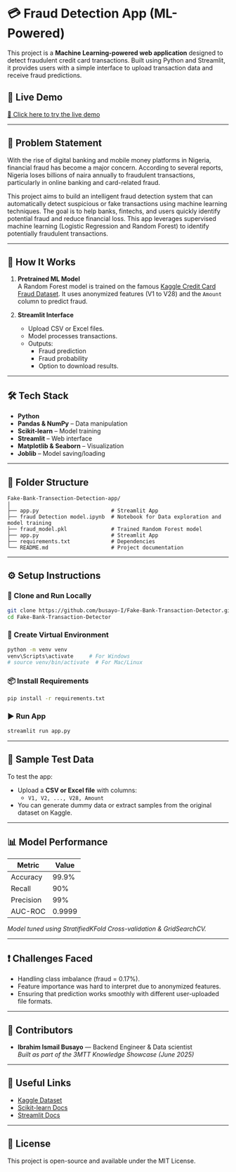 
# 💳 Fraud Detection App (ML-Powered)

This project is a **Machine Learning-powered web application** designed to detect fraudulent credit card transactions.
Built using Python and Streamlit, it provides users with a simple interface to upload transaction data and receive fraud predictions.

## 🚀 Live Demo
[🔗 Click here to try the live demo](https://fraud-transaction-detector.streamlit.app/) 

---

## 📌 Problem Statement

With the rise of digital banking and mobile money platforms in Nigeria, financial fraud has become a major concern. According to several reports, Nigeria loses billions of naira annually to fraudulent transactions, particularly in online banking and card-related fraud.

This project aims to build an intelligent fraud detection system that can automatically detect suspicious or fake transactions using machine learning techniques. The goal is to help banks, fintechs, and users quickly identify potential fraud and reduce financial loss.
This app leverages supervised machine learning (Logistic Regression and Random Forest) to identify potentially fraudulent transactions.

---

## 🧠 How It Works

1. **Pretrained ML Model**  
   A Random Forest model is trained on the famous [Kaggle Credit Card Fraud Dataset](https://www.kaggle.com/datasets/mlg-ulb/creditcardfraud). It uses anonymized features (V1 to V28) and the `Amount` column to predict fraud.

2. **Streamlit Interface**  
   - Upload CSV or Excel files.
   - Model processes transactions.
   - Outputs:
     - Fraud prediction
     - Fraud probability
     - Option to download results.

---

## 🛠 Tech Stack

- **Python**
- **Pandas & NumPy** – Data manipulation
- **Scikit-learn** – Model training
- **Streamlit** – Web interface
- **Matplotlib & Seaborn** – Visualization
- **Joblib** – Model saving/loading

---

## 📂 Folder Structure

```
Fake-Bank-Transection-Detection-app/
│
├── app.py                       # Streamlit App
├── fraud Detection model.ipynb  # Notebook for Data exploration and model training
├── fraud_model.pkl              # Trained Random Forest model
├── app.py                       # Streamlit App
├── requirements.txt             # Dependencies
└── README.md                    # Project documentation
```

---

## ⚙️ Setup Instructions

### 📌 Clone and Run Locally

```bash
git clone https://github.com/busayo-I/Fake-Bank-Transaction-Detector.git
cd Fake-Bank-Transaction-Detector
```

### 🧪 Create Virtual Environment

```bash
python -m venv venv
venv\Scripts\activate     # For Windows
# source venv/bin/activate  # For Mac/Linux
```

### 📦 Install Requirements

```bash
pip install -r requirements.txt
```

### ▶️ Run App

```bash
streamlit run app.py
```

---

## 🧪 Sample Test Data

To test the app:
- Upload a **CSV or Excel file** with columns:
  - `V1, V2, ..., V28, Amount`
- You can generate dummy data or extract samples from the original dataset on Kaggle.

---

## 📊 Model Performance

| Metric         | Value  |
|----------------|--------|
| Accuracy       | 99.9%  |
| Recall         | 90%    |
| Precision      | 99%    |
| AUC-ROC        | 0.9999 |

*Model tuned using StratifiedKFold Cross-validation & GridSearchCV.*

---

## ❗ Challenges Faced

- Handling class imbalance (fraud = 0.17%).
- Feature importance was hard to interpret due to anonymized features.
- Ensuring that prediction works smoothly with different user-uploaded file formats.

---

## 🙌 Contributors

- **Ibrahim Ismail Busayo** — Backend Engineer & Data scientist  
  _Built as part of the 3MTT Knowledge Showcase (June 2025)_

---

## 🔗 Useful Links

- [Kaggle Dataset](https://www.kaggle.com/datasets/mlg-ulb/creditcardfraud)
- [Scikit-learn Docs](https://scikit-learn.org/)
- [Streamlit Docs](https://docs.streamlit.io/)

---

## 📄 License

This project is open-source and available under the MIT License.
